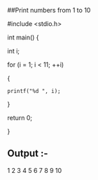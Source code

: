 ##Print numbers from 1 to 10 


#include <stdio.h>



int main() {


  int i;



  for (i = 1; i < 11; ++i)


  {


    printf("%d ", i);


  }


  return 0;


}


## Output :-
 1
2
3
4
5
6
7
8
9
10
